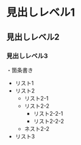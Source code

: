 # 見出しレベル1
## 見出しレベル2
### 見出しレベル3

・箇条書き

- リスト1
- リスト2
  - リスト2-1
  - リスト2-2
    - リスト2-2-1
    - リスト2-2-2
  - ネスト2-2
- リスト3
